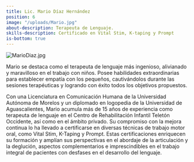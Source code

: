```yaml
---
title: Lic. Mario Díaz Hernández
position: 6
image: "/uploads/Mario.jpg"
about-description: Terapeuta de Lenguaje.
skills-description: Certificado en Vital Stim, K-taping y Prompt
is-bottom: true
---
```

![MarioDiaz.jpg](/uploads/MarioDiaz.jpg)

Mario se destaca como el terapeuta de lenguaje más ingenioso, alivianado y maravilloso en el trabajo con niños. Posee habilidades extraordinarias para establecer empatía con los pequeños, cautivándolos durante las sesiones terapéuticas y logrando con éxito todos los objetivos propuestos.

Con una Licenciatura en Comunicación Humana de la Universidad Autónoma de Morelos y un diplomado en logopedia de la Universidad de Aguascalientes, Mario acumula más de 15 años de experiencia como terapeuta de lenguaje en el Centro de Rehabilitación Infantil Teletón Occidente, así como en el ámbito privado. Su compromiso con la mejora continua lo ha llevado a certificarse en diversas técnicas de trabajo motor oral, como Vital Stim, K-Taping y Prompt. Estas certificaciones enriquecen su formación y amplían sus perspectivas en el abordaje de la articulación y la deglución, aspectos complementarios e imprescindibles en el trabajo integral de pacientes con desfases en el desarrollo del lenguaje.
